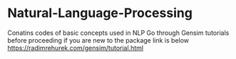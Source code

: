 # Natural-Language-Processing
Conatins codes of basic concepts used in NLP
Go through Gensim tutorials before proceeding if you are new to the package
link is below
https://radimrehurek.com/gensim/tutorial.html
